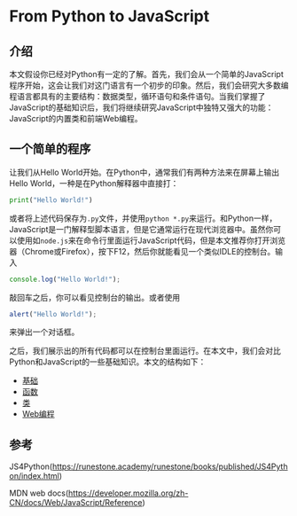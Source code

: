 # From Python to JavaScript

## 介绍

本文假设你已经对Python有一定的了解。首先，我们会从一个简单的JavaScript程序开始，这会让我们对这门语言有一个初步的印象。然后，我们会研究大多数编程语言都具有的主要结构：数据类型，循环语句和条件语句。当我们掌握了JavaScript的基础知识后，我们将继续研究JavaScript中独特又强大的功能：JavaScript的内置类和前端Web编程。

## 一个简单的程序

让我们从Hello World开始。在Python中，通常我们有两种方法来在屏幕上输出Hello World，一种是在Python解释器中直接打：

```python
print("Hello World!")
```

或者将上述代码保存为`.py`文件，并使用`python *.py`来运行。和Python一样，JavaScript是一门解释型脚本语言，但是它通常运行在现代浏览器中。虽然你可以使用如`node.js`来在命令行里面运行JavaScript代码，但是本文推荐你打开浏览器（Chrome或Firefox），按下F12，然后你就能看见一个类似IDLE的控制台。输入

```javascript
console.log("Hello World!");
```

敲回车之后，你可以看见控制台的输出。或者使用

```javascript
alert("Hello World!");
```

来弹出一个对话框。

之后，我们展示出的所有代码都可以在控制台里面运行。在本文中，我们会对比Python和JavaScript的一些基础知识。本文的结构如下：

- [基础](./doc/ch1_basics.md)
- [函数](./doc/ch2_functions.md)
- [类](./doc/ch3_classes.md)
- [Web编程](./doc/ch4_web_programming.md)

## 参考

JS4Python(https://runestone.academy/runestone/books/published/JS4Python/index.html)

MDN web docs(https://developer.mozilla.org/zh-CN/docs/Web/JavaScript/Reference)